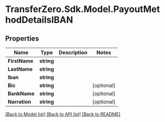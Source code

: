 
# TransferZero.Sdk.Model.PayoutMethodDetailsIBAN

## Properties

Name | Type | Description | Notes
------------ | ------------- | ------------- | -------------
**FirstName** | **string** |  | 
**LastName** | **string** |  | 
**Iban** | **string** |  | 
**Bic** | **string** |  | [optional] 
**BankName** | **string** |  | [optional] 
**Narration** | **string** |  | [optional] 

[[Back to Model list]](../README.md#documentation-for-models)
[[Back to API list]](../README.md#documentation-for-api-endpoints)
[[Back to README]](../README.md)

